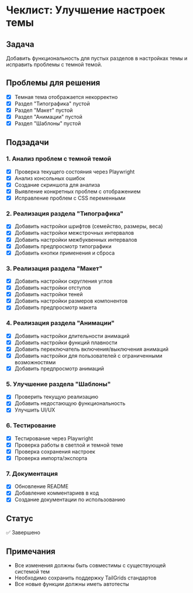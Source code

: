 # Чеклист: Улучшение настроек темы

## Задача
Добавить функциональность для пустых разделов в настройках темы и исправить проблемы с темной темой.

## Проблемы для решения
- [x] Темная тема отображается некорректно
- [x] Раздел "Типографика" пустой
- [x] Раздел "Макет" пустой  
- [x] Раздел "Анимации" пустой
- [x] Раздел "Шаблоны" пустой

## Подзадачи

### 1. Анализ проблем с темной темой
- [x] Проверка текущего состояния через Playwright
- [x] Анализ консольных ошибок
- [x] Создание скриншота для анализа
- [x] Выявление конкретных проблем с отображением
- [x] Исправление проблем с CSS переменными

### 2. Реализация раздела "Типографика"
- [x] Добавить настройки шрифтов (семейство, размеры, веса)
- [x] Добавить настройки межстрочных интервалов
- [x] Добавить настройки межбуквенных интервалов
- [x] Добавить предпросмотр типографики
- [x] Добавить кнопки применения и сброса

### 3. Реализация раздела "Макет"
- [x] Добавить настройки скругления углов
- [x] Добавить настройки отступов
- [x] Добавить настройки теней
- [x] Добавить настройки размеров компонентов
- [x] Добавить предпросмотр макета

### 4. Реализация раздела "Анимации"
- [x] Добавить настройки длительности анимаций
- [x] Добавить настройки функций плавности
- [x] Добавить переключатель включения/выключения анимаций
- [x] Добавить настройки для пользователей с ограниченными возможностями
- [x] Добавить предпросмотр анимаций

### 5. Улучшение раздела "Шаблоны"
- [x] Проверить текущую реализацию
- [x] Добавить недостающую функциональность
- [x] Улучшить UI/UX

### 6. Тестирование
- [x] Тестирование через Playwright
- [x] Проверка работы в светлой и темной теме
- [x] Проверка сохранения настроек
- [x] Проверка импорта/экспорта

### 7. Документация
- [x] Обновление README
- [x] Добавление комментариев в код
- [x] Создание документации по использованию

## Статус
✅ Завершено

## Примечания
- Все изменения должны быть совместимы с существующей системой тем
- Необходимо сохранить поддержку TailGrids стандартов
- Все новые функции должны иметь автотесты

